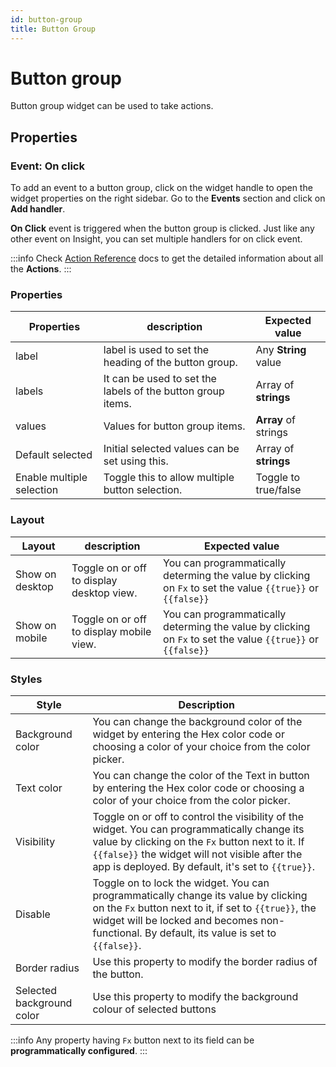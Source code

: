 ```yaml
---
id: button-group
title: Button Group
---
```

# Button group

Button group widget can be used to take actions.


## Properties
### Event: On click

<div style={{textAlign: 'center'}}>


</div>

To add an event to a button group, click on the widget handle to open the widget properties on the right sidebar. Go to the **Events** section and click on **Add handler**.

**On Click** event is triggered when the button group is clicked. Just like any other event on Insight, you can set multiple handlers for on click event.

:::info
Check [Action Reference](/docs/actions/show-alert) docs to get the detailed information about all the **Actions**.
:::

### Properties

<div style={{textAlign: 'center'}}>

</div>

| Properties  | description | Expected value |
| ----------- | ----------- | -------------- |
| label | label is used to set the heading of the button group. | Any **String** value |
| labels | It can be used to set the labels of the button group items. |  Array of **strings**|
| values |Values for button group items. | **Array** of strings  |
| Default  selected | Initial selected values can be set using this. | Array of **strings**  |
| Enable multiple selection | Toggle this to allow multiple button selection. | Toggle to true/false |

### Layout

| Layout  | description | Expected value |
| ----------- | ----------- | ------------ |
| Show on desktop | Toggle on or off to display desktop view. | You can programmatically determing the value by clicking on `Fx` to set the value `{{true}}` or `{{false}}` |
| Show on mobile | Toggle on or off to display mobile view. | You can programmatically determing the value by clicking on `Fx` to set the value `{{true}}` or `{{false}}` |

### Styles

<div style={{textAlign: 'center'}}>

</div>

| Style      | Description |
| ----------- | ----------- | 
| Background color |  You can change the background color of the widget by entering the Hex color code or choosing a color of your choice from the color picker. |
| Text color |  You can change the color of the Text in button by entering the Hex color code or choosing a color of your choice from the color picker. |
| Visibility | Toggle on or off to control the visibility of the widget. You can programmatically change its value by clicking on the `Fx` button next to it. If `{{false}}` the widget will not visible after the app is deployed. By default, it's set to `{{true}}`. |
| Disable | Toggle on to lock the widget. You can programmatically change its value by clicking on the `Fx` button next to it, if set to `{{true}}`, the widget will be locked and becomes non-functional. By default, its value is set to `{{false}}`. |
| Border radius | Use this property to modify the border radius of the button. |
| Selected background color | Use this property to modify the background colour of selected buttons |

:::info
Any property having `Fx` button next to its field can be **programmatically configured**.
:::